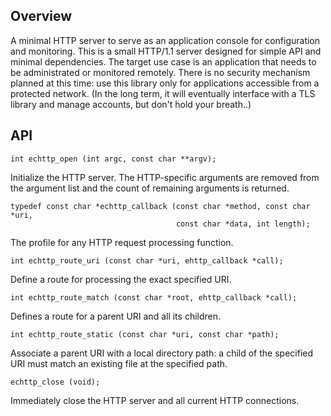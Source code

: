 ## Overview
A minimal HTTP server to serve as an application console for configuration and monitoring.
This is a small HTTP/1.1 server designed for simple API and minimal dependencies. The target use case is an application that needs to be administrated or monitored remotely.
There is no security mechanism planned at this time: use this library only for applications accessible from a protected network.
(In the long term, it will eventually interface with a TLS library and manage accounts, but don't hold your breath..)
## API
```
int echttp_open (int argc, const char **argv);
```
Initialize the HTTP server. The HTTP-specific arguments are removed from the argument list and the count of remaining arguments is returned.

```
typedef const char *echttp_callback (const char *method, const char *uri,
                                     const char *data, int length);
```
The profile for any HTTP request processing function.
```
int echttp_route_uri (const char *uri, ehttp_callback *call);
```
Define a route for processing the exact specified URI.
```
int echttp_route_match (const char *root, ehttp_callback *call);
```
Defines a route for a parent URI and all its children.
```
int echttp_route_static (const char *uri, const char *path);
```
Associate a parent URI with a local directory path: a child of the specified URI must match an existing file at the specified path.
```
echttp_close (void);
```
Immediately close the HTTP server and all current HTTP connections.
